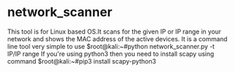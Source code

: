 # network_scanner
This tool is for Linux based OS.It scans for the given IP or IP range in your network and shows the MAC address of the active devices.
It is a command line tool very simple to use
  $root@kali:~#python network_scanner.py -t IP/IP range
If you're using python3 then you need to install scapy using command
  $root@kali:~#pip3 install scapy-python3
